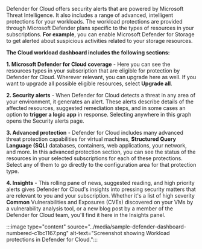 Defender for Cloud offers security alerts that are powered by Microsoft Threat Intelligence. It also includes a range of advanced, intelligent protections for your workloads. The workload protections are provided through Microsoft Defender plans specific to the types of resources in your subscriptions. **For example**, you can enable Microsoft Defender for Storage to get alerted about suspicious activities related to your storage resources.

 **The Cloud workload dashboard includes the following sections:**

**1. Microsoft Defender for Cloud coverage** \- Here you can see the resources types in your subscription that are eligible for protection by Defender for Cloud. Wherever relevant, you can upgrade here as well. If you want to upgrade all possible eligible resources, select **Upgrade all**.

**2. Security alerts** \- When Defender for Cloud detects a threat in any area of your environment, it generates an alert. These alerts describe details of the affected resources, suggested remediation steps, and in some cases an option to **trigger a logic app** in response. Selecting anywhere in this graph opens the Security alerts page.

**3. Advanced protection** \- Defender for Cloud includes many advanced threat protection capabilities for virtual machines, **Structured Query Language (SQL)** databases, containers, web applications, your network, and more. In this advanced protection section, you can see the status of the resources in your selected subscriptions for each of these protections. Select any of them to go directly to the configuration area for that protection type.

**4. Insights** \- This rolling pane of news, suggested reading, and high priority alerts gives Defender for Cloud's insights into pressing security matters that are relevant to you and your subscription. Whether it's a list of high severity **Common** Vulnerabilities and Exposures (CVEs) discovered on your VMs by a vulnerability analysis tool, or a new blog post by a member of the Defender for Cloud team, you'll find it here in the Insights panel.

:::image type="content" source="../media/sample-defender-dashboard-numbered-c1bc1167.png" alt-text="Screenshot showing Workload protections in Defender for Cloud.":::

